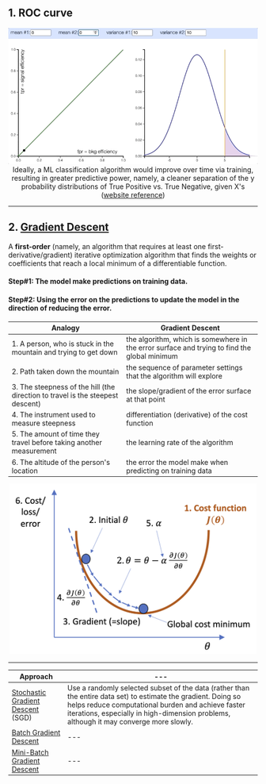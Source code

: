 ## 1. ROC curve

<p align="center"><img src="./images/prob_distribution_and_ROC.gif" width="600px"><br/>Ideally, a ML classification algorithm would improve over time via training, resulting in greater predictive power, namely, a cleaner separation of the y probability distributions of True Positive vs. True Negative, given X's (<a href="http://arogozhnikov.github.io/2015/10/05/roc-curve.html">website reference</a>)</p>

<hr>

## 2. <a href="https://en.wikipedia.org/wiki/Gradient_descent">Gradient Descent</a>

A **first-order** (namely, an algorithm that requires at least one first-derivative/gradient) iterative optimization algorithm that finds the weights or coefficients that reach a local minimum of a differentiable function.

#### Step#1: The model make predictions on training data.
#### Step#2: Using the error on the predictions to update the model in the direction of reducing the error.

Analogy | Gradient Descent
--- | ---
1.&nbsp;A person, who is stuck in the mountain and trying to get down | the algorithm, which is somewhere in the error surface and trying to find the global minimum
2.&nbsp;Path taken down the mountain | the sequence of parameter settings that the algorithm will explore
3.&nbsp;The steepness of the hill (the direction to travel is the steepest descent) | the slope/gradient of the error surface at that point
4.&nbsp;The instrument used to measure steepness | differentiation (derivative) of the cost function
5.&nbsp;The amount of time they travel before taking another measurement | the learning rate of the algorithm
6.&nbsp;The altitude of the person's location | the error the model make when predicting on training data

<p align="center"><img src="./images/gradient_descent.png" width="500px"></p>

<hr>

Approach | ---
--- | ---
<a href="./stochastic_gradient_descent">Stochastic Gradient Descent</a> (SGD) | Use a randomly selected subset of the data (rather than the entire data set) to estimate the gradient. Doing so helps reduce computational burden and achieve faster iterations, especially in high-dimension problems, although it may converge more slowly.
<a href="./batch_gradient_descent">Batch Gradient Descent</a> | ---
<a href="./mini_batch_gradient_descent">Mini-Batch Gradient Descent</a> | ---

